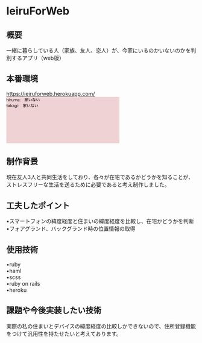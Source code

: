 # IeiruForWeb
## 概要
一緒に暮らしている人（家族、友人、恋人）が、今家にいるのかいないのかを判別するアプリ（web版）

## 本番環境
https://ieiruforweb.herokuapp.com/  
<img src="/sampleWeb.png" width="300px">

## 制作背景
現在友人3人と共同生活をしており、各々が在宅であるかどうかを知ることが、ストレスフリーな生活を送るために必要であると考え制作しました。

## 工夫したポイント
•スマートフォンの緯度経度と住まいの緯度経度を比較し、在宅かどうかを判断  
•フォアグランド、バックグランド時の位置情報の取得

## 使用技術
•ruby  
•haml  
•scss  
•ruby on rails  
•heroku

## 課題や今後実装したい技術
実際の私の住まいとデバイスの緯度経度の比較しかできないので、住所登録機能をつけて汎用性を持たせたいと考えております。
